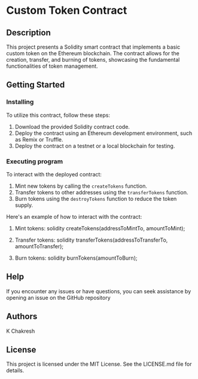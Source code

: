# Custom Token Contract

## Description

This project presents a Solidity smart contract that implements a basic custom token on the Ethereum blockchain. The contract allows for the creation, transfer, and burning of tokens, showcasing the fundamental functionalities of token management.

## Getting Started

### Installing

To utilize this contract, follow these steps:

1. Download the provided Solidity contract code.
2. Deploy the contract using an Ethereum development environment, such as Remix or Truffle.
3. Deploy the contract on a testnet or a local blockchain for testing.

### Executing program

To interact with the deployed contract:

1. Mint new tokens by calling the `createTokens` function.
2. Transfer tokens to other addresses using the `transferTokens` function.
3. Burn tokens using the `destroyTokens` function to reduce the token supply.

Here's an example of how to interact with the contract:

1. Mint tokens:
   solidity
   createTokens(addressToMintTo, amountToMint);
   

2. Transfer tokens:
   solidity
   transferTokens(addressToTransferTo, amountToTransfer);
   

3. Burn tokens:
   solidity
   burnTokens(amountToBurn);
   

## Help

If you encounter any issues or have questions, you can seek assistance by opening an issue on the GitHub repository

## Authors

K Chakresh

## License

This project is licensed under the MIT License. See the LICENSE.md file for details.

